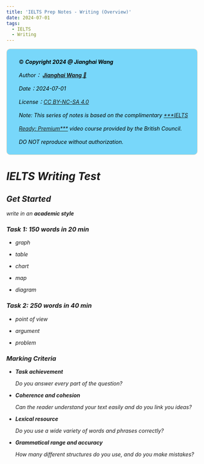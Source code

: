```yaml
---
title: 'IELTS Prep Notes - Writing (Overview)'
date: 2024-07-01
tags:
  - IELTS
  - Writing
---
```


<div style="color:black; background-color:#78D7FA; border: 1px solid #FFE0C3; border-radius: 10px; margin-bottom:0rem">
    <p style="margin:1rem; padding-left: 1rem; line-height: 2.5;">
        ©️ <b><i>Copyright 2024 @ Jianghai Wang</i></b><br/>
        <i>Author：
            <b>
            <a href="mailto:wang_jianghai@buaa.edu.cn">Jianghai Wang 📨 </a>
            </b>
        </i>
        <br/>
        <i>Date：2024-07-01</i><br/>
        <i>License：<a rel="license" href="http://creativecommons.org/licenses/by-nc-sa/4.0/">CC BY-NC-SA 4.0</a></i><br/>
        <i>Note: This series of notes is based on the complimentary <a href="https://britishcouncil.gelielts.cn/">***IELTS Ready: Premium***</a> video course provided by the British Council. DO NOT reproduce without authorization.<br/>
    </p>
</div>

# IELTS Writing Test

## Get Started

write in an **academic style**

### Task 1: 150 words in 20 min

- graph

- table

- chart

- map

- diagram

### Task 2: 250 words in 40 min

- point of view

- argument

- problem

### Marking Criteria

- **Task achievement**
  
  *Do you answer every part of the question?*

- **Coherence and cohesion**
  
  *Can the reader understand your text easily and do you link you ideas?*

- **Lexical resource**
  
  *Do you use a wide variety of words and phrases correctly?*

- **Grammatical range and accuracy**
  
  *How many different structures do you use, and do you make mistakes?*